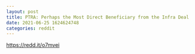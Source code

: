 ```yaml
--- 
layout: post 
title: PTRA: Perhaps the Most Direct Beneficiary from the Infra Deal 
date: 2021-06-25 1624624748 
categories: reddit 
--- 
```

https://redd.it/o7mvei